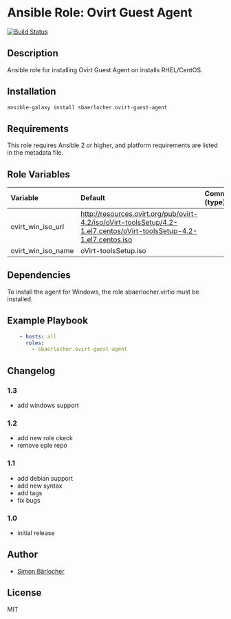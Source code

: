 # Ansible Role: Ovirt Guest Agent

[![Build Status](https://travis-ci.org/sbaerlocher/ansible.ovirt-guest-agent.svg?branch=master)](https://travis-ci.org/sbaerlocher/ansible.ovirt-guest-agent)

## Description

Ansible role for installing Ovirt Guest Agent on installs RHEL/CentOS.

## Installation

```bash
ansible-galaxy install sbaerlocher.ovirt-guest-agent
```

## Requirements

This role requires Ansible 2 or higher, and platform requirements are listed
in the metadata file.

## Role Variables

| Variable             | Default     | Comments (type)                                   |
| :---                 | :---        | :---                                              |
| ovirt_win_iso_url | <http://resources.ovirt.org/pub/ovirt-4.2/iso/oVirt-toolsSetup/4.2-1.el7.centos/oVirt-toolsSetup-4.2-1.el7.centos.iso> | |
| ovirt_win_iso_name | oVirt-toolsSetup.iso | |

## Dependencies

To install the agent for Windows, the role sbaerlocher.virtio must be installed.

## Example Playbook

```yml
    - hosts: all
      roles:
        - sbaerlocher.ovirt-guest-agent
```

## Changelog

### 1.3

* add windows support

### 1.2

* add new role ckeck
* remove eple repo

### 1.1

* add debian support
* add new syntax
* add tags
* fix bugs

### 1.0

* initial release

## Author

* [Simon Bärlocher](https://sbaerlocher.ch)

## License

MIT